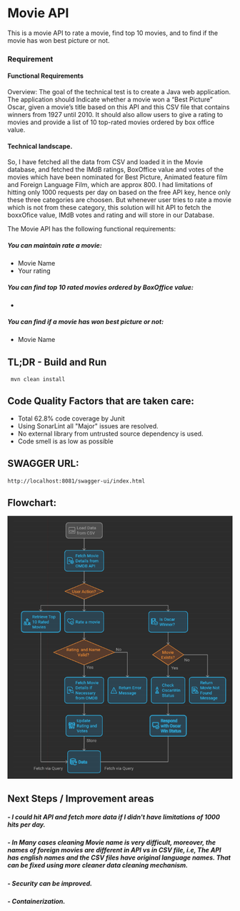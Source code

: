# Movie API

This is a movie API to rate a movie, find top 10 movies, and to find if the movie has won best picture or not.


### Requirement

#### Functional Requirements
    
Overview:
The goal of the technical test is to create a Java web application.
The application should Indicate whether a movie won a “Best Picture” Oscar, given a movie’s title based on this API and this CSV file that
contains winners from 1927 until 2010. It should also allow users to give a rating to movies and provide a list of 10 top-rated movies ordered by
box office value.

#### Technical landscape.
So, I have fetched all the data from CSV and loaded it in the Movie database, and fetched the IMdB ratings, BoxOffice value and votes of the movies which have been nominated for Best Picture, Animated feature film and Foreign Language Film, which are approx 800. I had limitations of hitting only 1000 requests per day on based on the free API key, hence only these three categories are choosen.
But whenever user tries to rate a movie which is not from these category, this solution will hit API to fetch the boxxOfice value, IMdB votes and rating and will store in our Database.  

The Movie API has the following functional requirements:
#####  You can maintain rate a movie:
- Movie Name
- Your rating

#####  You can find top 10 rated movies ordered by BoxOffice value:
- <No Parameter required>

#####  You can find if a movie has won best picture or not:
- Movie Name

## TL;DR - Build and Run
 
	 mvn clean install
	 
## Code Quality Factors that are taken care:

- Total 62.8% code coverage by Junit
- Using SonarLint all "Major" issues are resolved. 	 
- No external library from untrusted source dependency is used.
- Code smell is as low as possible

## SWAGGER URL:
	http://localhost:8081/swagger-ui/index.html

## Flowchart:
![path to flowchart](https://github.com/rupesh42/MovieAPI/blob/main/src/main/resources/Sequence_Diagram.PNG)

## Next Steps / Improvement areas
##### - I could hit API and fetch more data if I didn't have limitations of 1000 hits per day.
##### - In Many cases cleaning Movie name is very difficult, moreover, the names of foreign movies are different in API vs in CSV file, i.e, The API has english names and the CSV files have original language names. That can be fixed using more cleaner data cleaning mechanism. 
##### - Security can be improved.
##### - Containerization.